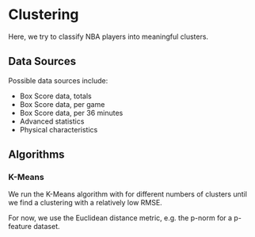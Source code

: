 # Clustering

Here, we try to classify NBA players into meaningful clusters.

## Data Sources

Possible data sources include:
* Box Score data, totals
* Box Score data, per game
* Box Score data, per 36 minutes
* Advanced statistics
* Physical characteristics

## Algorithms

### K-Means

We run the K-Means algorithm with for different numbers of clusters until we find a clustering with a relatively low RMSE.

For now, we use the Euclidean distance metric, e.g. the p-norm for a p-feature dataset.
